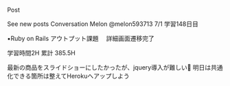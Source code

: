 Post

See new posts
Conversation
Melon
@melon593713
7/1 学習148日目

▪️Ruby on Rails アウトプット課題
　詳細画面遷移完了

学習時間2H 累計 385.5H

最新の商品をスライドショーにしたかったが、jquery導入が難しい🐥
明日は共通化できる箇所は整えてHerokuへアップしよう
